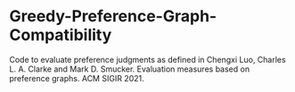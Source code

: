 # Greedy-Preference-Graph-Compatibility

Code to evaluate preference judgments as defined in Chengxi Luo, Charles L. A. Clarke and Mark D. Smucker. Evaluation measures based on preference graphs. ACM SIGIR 2021.
